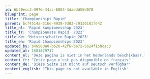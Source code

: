 ```yaml
---
id: 6b20ecc3-9976-44ac-8804-3daedd58d978
blueprint: page
title: 'Championships Rapid'
parent: bcf4514a-316e-4938-9d83-c9136181fe42
title_nl: 'Rapid kampioenschap 2023'
title_fr: 'Championnats Rapid  2023'
title_de: 'Meisterschaften Rapid 2023'
title_en: 'Rapid Championships 2023'
updated_by: b46560a0-b628-42f6-ba72-5624f1bbcac3
updated_at: 1681479717
content_nl: 'Deze pagina is niet in het Nederlands beschikbaar.'
content_fr: "Cette page n'est pas disponible en français"
content_de: 'Diese Seite ist nicht auf Deutsch verfügbar'
content_english: 'This page is not available in English'
---
```

